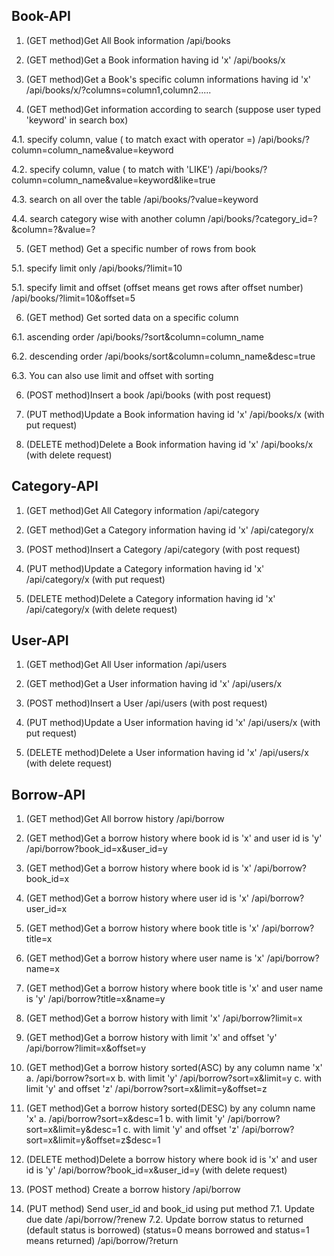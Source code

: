 ## Book-API

1. (GET method)Get All Book information
   /api/books

2. (GET method)Get a Book information having id 'x'
   /api/books/x

3. (GET method)Get a Book's specific column informations having id 'x'
   /api/books/x/?columns=column1,column2.....

4. (GET method)Get information according to search (suppose user typed 'keyword' in search box)

4.1. specify column, value ( to match exact with operator =)
/api/books/?column=column_name&value=keyword

4.2. specify column, value ( to match with 'LIKE')
/api/books/?column=column_name&value=keyword&like=true

4.3. search on all over the table
/api/books/?value=keyword

4.4. search category wise with another column
/api/books/?category_id=?&column=?&value=?

5. (GET method) Get a specific number of rows from book

5.1. specify limit only
/api/books/?limit=10

5.1. specify limit and offset (offset means get rows after offset number)
/api/books/?limit=10&offset=5

6. (GET method) Get sorted data on a specific column

6.1. ascending order
/api/books/?sort&column=column_name

6.2. descending order
/api/books/sort&column=column_name&desc=true

6.3. You can also use limit and offset with sorting

6. (POST method)Insert a book
   /api/books (with post request)

7. (PUT method)Update a Book information having id 'x'
   /api/books/x (with put request)

8. (DELETE method)Delete a Book information having id 'x'
   /api/books/x (with delete request)

## Category-API

1. (GET method)Get All Category information
   /api/category

2. (GET method)Get a Category information having id 'x'
   /api/category/x

3. (POST method)Insert a Category
   /api/category (with post request)

4. (PUT method)Update a Category information having id 'x'
   /api/category/x (with put request)

5. (DELETE method)Delete a Category information having id 'x'
   /api/category/x (with delete request)

## User-API

1. (GET method)Get All User information
   /api/users

2. (GET method)Get a User information having id 'x'
   /api/users/x

3. (POST method)Insert a User
   /api/users (with post request)

4. (PUT method)Update a User information having id 'x'
   /api/users/x (with put request)

5. (DELETE method)Delete a User information having id 'x'
   /api/users/x (with delete request)

## Borrow-API

1. (GET method)Get All borrow history
   /api/borrow

2. (GET method)Get a borrow history where book id is 'x' and user id is 'y'
   /api/borrow?book_id=x&user_id=y

3. (GET method)Get a borrow history where book id is 'x'
   /api/borrow?book_id=x

4. (GET method)Get a borrow history where user id is 'x'
   /api/borrow?user_id=x
   
5. (GET method)Get a borrow history where book title is 'x'
   /api/borrow?title=x

6. (GET method)Get a borrow history where user name is 'x'
   /api/borrow?name=x

7. (GET method)Get a borrow history where book title is 'x' and user name is 'y'
   /api/borrow?title=x&name=y
   
8. (GET method)Get a borrow history with limit 'x'
   /api/borrow?limit=x

9. (GET method)Get a borrow history with limit 'x' and offset 'y'
   /api/borrow?limit=x&offset=y
   
10. (GET method)Get a borrow history sorted(ASC) by any column name 'x'
   a. /api/borrow?sort=x
   b. with limit 'y' /api/borrow?sort=x&limit=y
   c. with limit 'y' and offset 'z' /api/borrow?sort=x&limit=y&offset=z
   
11. (GET method)Get a borrow history sorted(DESC) by any column name 'x'
   a. /api/borrow?sort=x&desc=1
   b. with limit 'y' /api/borrow?sort=x&limit=y&desc=1
   c. with limit 'y' and offset 'z' /api/borrow?sort=x&limit=y&offset=z$desc=1

12. (DELETE method)Delete a borrow history where book id is 'x' and user id is 'y'
   /api/borrow?book_id=x&user_id=y (with delete request)

13. (POST method) Create a borrow history
   /api/borrow

14. (PUT method) Send user_id and book_id using put method
   7.1. Update due date
   /api/borrow/?renew
   7.2. Update borrow status to returned (default status is borrowed) (status=0 means borrowed and status=1 means returned)
   /api/borrow/?return

   
